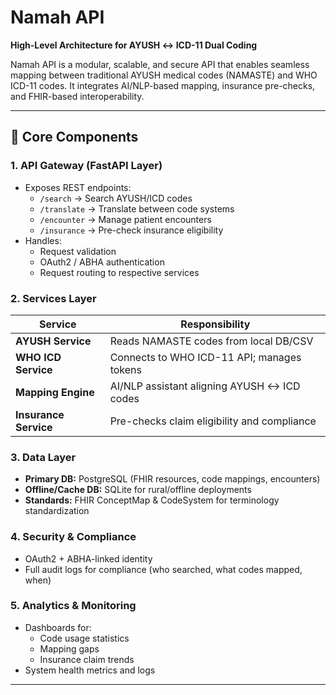 # Namah API

**High-Level Architecture for AYUSH ↔ ICD-11 Dual Coding**

Namah API is a modular, scalable, and secure API that enables seamless mapping between traditional AYUSH medical codes (NAMASTE) and WHO ICD-11 codes. It integrates AI/NLP-based mapping, insurance pre-checks, and FHIR-based interoperability.

---

## 🔑 Core Components

### 1. API Gateway (FastAPI Layer)
- Exposes REST endpoints:
  - `/search` → Search AYUSH/ICD codes  
  - `/translate` → Translate between code systems  
  - `/encounter` → Manage patient encounters  
  - `/insurance` → Pre-check insurance eligibility  
- Handles:
  - Request validation  
  - OAuth2 / ABHA authentication  
  - Request routing to respective services  

### 2. Services Layer

| Service | Responsibility |
|---------|----------------|
| **AYUSH Service** | Reads NAMASTE codes from local DB/CSV |
| **WHO ICD Service** | Connects to WHO ICD-11 API; manages tokens |
| **Mapping Engine** | AI/NLP assistant aligning AYUSH ↔ ICD codes |
| **Insurance Service** | Pre-checks claim eligibility and compliance |

### 3. Data Layer
- **Primary DB:** PostgreSQL (FHIR resources, code mappings, encounters)  
- **Offline/Cache DB:** SQLite for rural/offline deployments  
- **Standards:** FHIR ConceptMap & CodeSystem for terminology standardization  

### 4. Security & Compliance
- OAuth2 + ABHA-linked identity  
- Full audit logs for compliance (who searched, what codes mapped, when)  

### 5. Analytics & Monitoring
- Dashboards for:
  - Code usage statistics  
  - Mapping gaps  
  - Insurance claim trends  
- System health metrics and logs  

---

